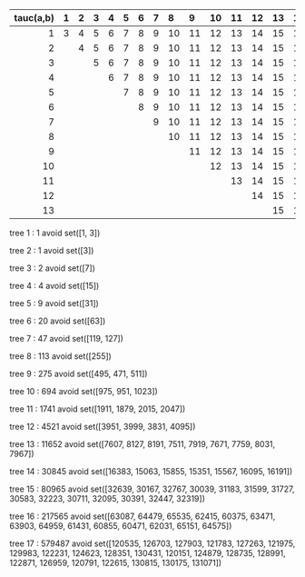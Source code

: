 |   tauc(a,b) | 1   | 2   | 3   | 4   | 5   | 6   | 7   | 8   | 9   | 10   | 11   | 12   |   13 |   14 |   15 |   16 |   17 |   18 |   19 |   20 |   21 |   22 |   23 |   24 |   25 |   26 |   27 |   28 |   29 |   30 |   31 |   32 |   33 |   34 |   35 |   36 |   37 |   38 |   39 |   40 |   41 |   42 |   43 |   44 |   45 |   46 |   47 |   48 |   49 |   50 |   51 |   52 |   53 |   54 |   55 |   56 |   57 |   58 |   59 |   60 |   61 |   62 |   63 |   64 |   65 |   66 |   67 |   68 |   69 |   70 |
|------------:|:----|:----|:----|:----|:----|:----|:----|:----|:----|:-----|:-----|:-----|-----:|-----:|-----:|-----:|-----:|-----:|-----:|-----:|-----:|-----:|-----:|-----:|-----:|-----:|-----:|-----:|-----:|-----:|-----:|-----:|-----:|-----:|-----:|-----:|-----:|-----:|-----:|-----:|-----:|-----:|-----:|-----:|-----:|-----:|-----:|-----:|-----:|-----:|-----:|-----:|-----:|-----:|-----:|-----:|-----:|-----:|-----:|-----:|-----:|-----:|-----:|-----:|-----:|-----:|-----:|-----:|-----:|-----:|
|           1 | 3   | 4   | 5   | 6   | 7   | 8   | 9   | 10  | 11  | 12   | 13   | 14   |   15 |   16 |   17 |   18 |   19 |   20 |   21 |   22 |   23 |   24 |   25 |   26 |   27 |   28 |   29 |   30 |   31 |   32 |   33 |   34 |   35 |   36 |   37 |   38 |   39 |   40 |   41 |   42 |   43 |   44 |   45 |   46 |   47 |   48 |   49 |   50 |   51 |   52 |   53 |   54 |   55 |   56 |   57 |   58 |   59 |   60 |   61 |   62 |   63 |   64 |   65 |   66 |   67 |   68 |   69 |   70 |   71 |   72 |
|           2 |     | 4   | 5   | 6   | 7   | 8   | 9   | 10  | 11  | 12   | 13   | 14   |   15 |   16 |   17 |   18 |   19 |   20 |   21 |   22 |   23 |   24 |   25 |   26 |   27 |   28 |   29 |   30 |   31 |   32 |   33 |   34 |   35 |   36 |   37 |   38 |   39 |   40 |   41 |   42 |   43 |   44 |   45 |   46 |   47 |   48 |   49 |   50 |   51 |   52 |   53 |   54 |   55 |   56 |   57 |   58 |   59 |   60 |   61 |   62 |   63 |   64 |   65 |   66 |   67 |   68 |   69 |   70 |   71 |   72 |
|           3 |     |     | 5   | 6   | 7   | 8   | 9   | 10  | 11  | 12   | 13   | 14   |   15 |   16 |   17 |   18 |   18 |   20 |   20 |   21 |   22 |   23 |   24 |   24 |   26 |   26 |   27 |   28 |   29 |   30 |   30 |   32 |   32 |   33 |   34 |   35 |   36 |   36 |   38 |   38 |   39 |   40 |   41 |   42 |   42 |   44 |   44 |   45 |   46 |   47 |   48 |   48 |   50 |   50 |   51 |   52 |   53 |   54 |   54 |   56 |   56 |   57 |   58 |   59 |   60 |   60 |   62 |   62 |   63 |   64 |
|           4 |     |     |     | 6   | 7   | 8   | 9   | 10  | 11  | 12   | 13   | 14   |   15 |   16 |   17 |   18 |   19 |   20 |   21 |   22 |   23 |   24 |   25 |   26 |   27 |   28 |   29 |   30 |   31 |   32 |   32 |   33 |   34 |   35 |   36 |   37 |   38 |   39 |   40 |   40 |   41 |   42 |   43 |   44 |   45 |   46 |   47 |   48 |   48 |   49 |   50 |   51 |   52 |   53 |   54 |   55 |   56 |   56 |   57 |   58 |   59 |   60 |   61 |   62 |   63 |   64 |   64 |   65 |   66 |   67 |
|           5 |     |     |     |     | 7   | 8   | 9   | 10  | 11  | 12   | 13   | 14   |   15 |   16 |   17 |   18 |   19 |   20 |   21 |   22 |   23 |   24 |   25 |   26 |   27 |   28 |   29 |   30 |   31 |   32 |   33 |   33 |   35 |   35 |   36 |   37 |   38 |   39 |   40 |   41 |   41 |   43 |   43 |   45 |   45 |   46 |   47 |   48 |   49 |   49 |   51 |   51 |   53 |   53 |   54 |   55 |   56 |   57 |   57 |   59 |   59 |   61 |   61 |   62 |   63 |   64 |   65 |   65 |   67 |   67 |
|           6 |     |     |     |     |     | 8   | 9   | 10  | 11  | 12   | 13   | 14   |   15 |   16 |   17 |   18 |   19 |   20 |   21 |   22 |   23 |   24 |   25 |   26 |   27 |   28 |   29 |   30 |   31 |   32 |   33 |   34 |   35 |   36 |   37 |   38 |   39 |   40 |   41 |   42 |   43 |   44 |   45 |   46 |   47 |   47 |   49 |   50 |   50 |   52 |   52 |   53 |   54 |   55 |   56 |   56 |   58 |   59 |   59 |   61 |   61 |   62 |   63 |   64 |   65 |   65 |   67 |   68 |   68 |   70 |
|           7 |     |     |     |     |     |     | 9   | 10  | 11  | 12   | 13   | 14   |   15 |   16 |   17 |   18 |   19 |   20 |   21 |   22 |   23 |   24 |   25 |   26 |   27 |   28 |   29 |   30 |   31 |   32 |   33 |   34 |   35 |   36 |   37 |   38 |   39 |   40 |   41 |   42 |   43 |   44 |   45 |   46 |   47 |   48 |   49 |   50 |   51 |   52 |   52 |   54 |   54 |   56 |   56 |   58 |   58 |   60 |   60 |   61 |   62 |   62 |   64 |   64 |   66 |   66 |   68 |   68 |   70 |   70 |
|           8 |     |     |     |     |     |     |     | 10  | 11  | 12   | 13   | 14   |   15 |   16 |   17 |   18 |   19 |   20 |   21 |   22 |   23 |   24 |   25 |   26 |   27 |   28 |   29 |   30 |   31 |   32 |   33 |   34 |   35 |   36 |   37 |   38 |   39 |   40 |   41 |   42 |   43 |   44 |   45 |   46 |   47 |   48 |   49 |   50 |   51 |   52 |   53 |   54 |   55 |   56 |   57 |   58 |   59 |   60 |   61 |   62 |   63 |   64 |   65 |   66 |   67 |   68 |   69 |   70 |   71 |   72 |
|           9 |     |     |     |     |     |     |     |     | 11  | 12   | 13   | 14   |   15 |   16 |   17 |   18 |   19 |   20 |   21 |   22 |   23 |   24 |   25 |   26 |   27 |   28 |   29 |   30 |   31 |   32 |   33 |   34 |   35 |   36 |   37 |   38 |   39 |   40 |   41 |   42 |   43 |   44 |   45 |   46 |   47 |   48 |   49 |   50 |   51 |   52 |   53 |   54 |   55 |   56 |   57 |   58 |   59 |   60 |   61 |   62 |   63 |   64 |   65 |   66 |   67 |   68 |   69 |   70 |   71 |   72 |
|          10 |     |     |     |     |     |     |     |     |     | 12   | 13   | 14   |   15 |   16 |   17 |   18 |   19 |   20 |   21 |   22 |   23 |   24 |   25 |   26 |   27 |   28 |   29 |   30 |   31 |   32 |   33 |   34 |   35 |   36 |   37 |   38 |   39 |   40 |   41 |   42 |   43 |   44 |   45 |   46 |   47 |   48 |   49 |   50 |   51 |   52 |   53 |   54 |   55 |   56 |   57 |   58 |   59 |   60 |   60 |   62 |   63 |   64 |   65 |   66 |   67 |   66 |   69 |   69 |   70 |   72 |
|          11 |     |     |     |     |     |     |     |     |     |      | 13   | 14   |   15 |   16 |   17 |   18 |   19 |   20 |   21 |   22 |   23 |   24 |   25 |   26 |   27 |   28 |   29 |   30 |   31 |   32 |   33 |   34 |   35 |   36 |   37 |   38 |   39 |   40 |   41 |   42 |   43 |   44 |   45 |   46 |   47 |   48 |   49 |   50 |   51 |   52 |   53 |   54 |   55 |   56 |   57 |   58 |   59 |   60 |   61 |   62 |   63 |   64 |   65 |   66 |   67 |   68 |   69 |   70 |   71 |   72 |
|          12 |     |     |     |     |     |     |     |     |     |      |      | 14   |   15 |   16 |   17 |   18 |   19 |   20 |   21 |   22 |   23 |   24 |   25 |   26 |   27 |   28 |   29 |   30 |   31 |   32 |   33 |   34 |   35 |   36 |   37 |   38 |   39 |   40 |   41 |   42 |   43 |   44 |   45 |   46 |   47 |   48 |   49 |   50 |   51 |   52 |   53 |   54 |   55 |   56 |   57 |   58 |   59 |   60 |   61 |   62 |   63 |   64 |   65 |   66 |   67 |   68 |   69 |   70 |   71 |   72 |
|          13 |     |     |     |     |     |     |     |     |     |      |      |      |   15 |   16 |   17 |   18 |   19 |   20 |   21 |   22 |   23 |   24 |   25 |   26 |   27 |   28 |   29 |   30 |   31 |   32 |   33 |   34 |   35 |   36 |   37 |   38 |   39 |   40 |   41 |   42 |   43 |   44 |   45 |   46 |   47 |   48 |   49 |   50 |   51 |   52 |   53 |   54 |   55 |   56 |   57 |   58 |   59 |   60 |   61 |   62 |   63 |   64 |   65 |   66 |   67 |   68 |   69 |   70 |   71 |   72 |

tree 1 : 1 avoid set([1, 3])

tree 2 : 1 avoid set([3])

tree 3 : 2 avoid set([7])

tree 4 : 4 avoid set([15])

tree 5 : 9 avoid set([31])

tree 6 : 20 avoid set([63])

tree 7 : 47 avoid set([119, 127])

tree 8 : 113 avoid set([255])

tree 9 : 275 avoid set([495, 471, 511])

tree 10 : 694 avoid set([975, 951, 1023])

tree 11 : 1741 avoid set([1911, 1879, 2015, 2047])

tree 12 : 4521 avoid set([3951, 3999, 3831, 4095])

tree 13 : 11652 avoid set([7607, 8127, 8191, 7511, 7919, 7671, 7759, 8031, 7967])

tree 14 : 30845 avoid set([16383, 15063, 15855, 15351, 15567, 16095, 16191])

tree 15 : 80965 avoid set([32639, 30167, 32767, 30039, 31183, 31599, 31727, 30583, 32223, 30711, 32095, 30391, 32447, 32319])

tree 16 : 217565 avoid set([63087, 64479, 65535, 62415, 60375, 63471, 63903, 64959, 61431, 60855, 60471, 62031, 65151, 64575])

tree 17 : 579487 avoid set([120535, 126703, 127903, 121783, 127263, 121975, 129983, 122231, 124623, 128351, 130431, 120151, 124879, 128735, 128991, 122871, 126959, 120791, 122615, 130815, 130175, 131071])
